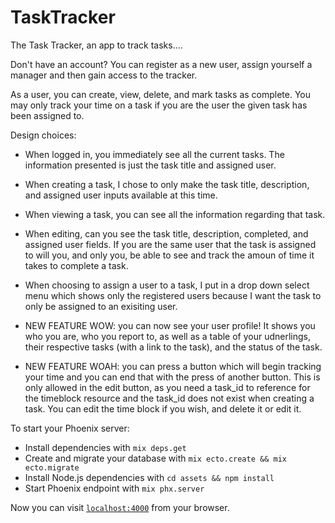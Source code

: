 # TaskTracker

The Task Tracker, an app to track tasks....

Don't have an account? You can register as a new user, assign yourself a manager and then gain access to the tracker.

As a user, you can create, view, delete, and mark tasks as complete. You may only track your time on a task if you are the user the given task has been assigned to.

Design choices:
- When logged in, you immediately see all the current tasks. The information presented is just the task title and assigned user.
- When creating a task, I chose to only make the task title, description, and assigned user inputs available at this time.
- When viewing a task, you can see all the information regarding that task. 
- When editing, can you see the task title, description, completed, and assigned user fields. If you are the same user that the task is assigned to will you, and only you, be able to see and track the amoun of time it takes to complete a task.

- When choosing to assign a user to a task, I put in a drop down select menu which shows only the registered users because I want the task to only be assigned to an exisiting user.  

- NEW FEATURE WOW: you can now see your user profile! It shows you who you are, who you report to, as well as a table of your udnerlings, their respective tasks (with a link to the task), and the status of the task.
- NEW FEATURE WOAH: you can press a button which will begin tracking your time and you can end that with the press of another button. This is only allowed in the edit button, as you need a task_id to reference for the timeblock resource and the task_id does not exist when creating a task. You can edit the time block if you wish, and delete it or edit it. 

To start your Phoenix server:

  * Install dependencies with `mix deps.get`
  * Create and migrate your database with `mix ecto.create && mix ecto.migrate`
  * Install Node.js dependencies with `cd assets && npm install`
  * Start Phoenix endpoint with `mix phx.server`

Now you can visit [`localhost:4000`](http://localhost:4000) from your browser.
